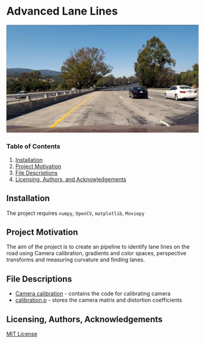 # Advanced Lane Lines

![Image](test_images/test1.jpg)

### Table of Contents
1. [Installation](#installation)
2. [Project Motivation](#motivation)
3. [File Descriptions](#files)
3. [Licensing, Authors, and Acknowledgements](#licensing)

## Installation <a name="installation"></a>
The project requires ```numpy```, ```OpenCV```, ```matplotlib```, ```Moviepy```

## Project Motivation<a name="motivation"></a>
The aim of the project is to create an pipeline to identify lane lines on the road using Camera calibration, gradients and color spaces, perspective transforms and measuring curvature and finding lanes.

## File Descriptions <a name="files"></a>
- [Camera calibration](https://github.com/dhanushkr/Advanced-Lane-Lines/blob/master/camera_calibration.ipynb) - contains the code for calibrating camera
- [calibration.p](https://github.com/dhanushkr/Advanced-Lane-Lines/blob/master/calibration.p) -  stores the camera matrix and distortion coefficients

## Licensing, Authors, Acknowledgements<a name="licensing"></a> 
[MIT License](https://github.com/dhanushkr/Finding-Lane-Lines/blob/master/LICENSE)
